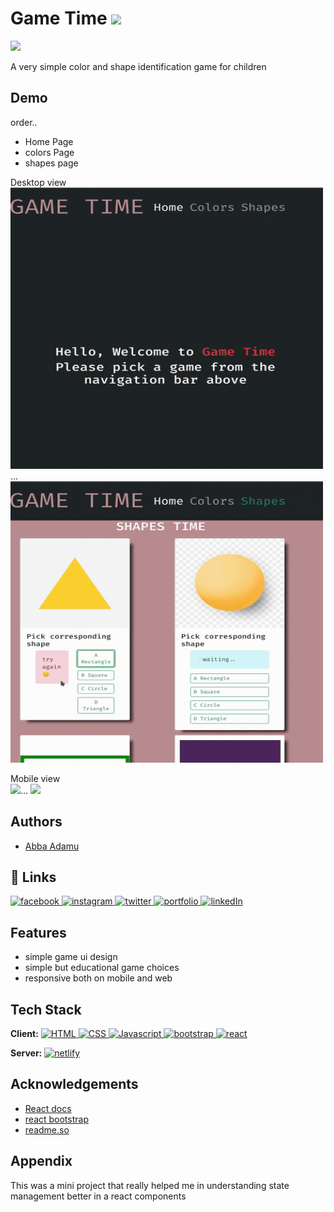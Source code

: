 # Game Time <img src="https://emojipedia-us.s3.dualstack.us-west-1.amazonaws.com/thumbs/120/google/313/joystick_1f579-fe0f.png" height="50">

<div>
<img src="https://cdn.dribbble.com/users/998555/screenshots/2534705/media/8023db0adf1b1bef94a155cdbd423140.gif" height="450" />

A very simple color and shape identification game for children

</div>

## Demo

order..

- Home Page
- colors Page
- shapes page

Desktop view\
<img src="https://github.com/AdamuAbba/demo-pics/blob/main/game-time/gametime%20desktop%201.gif" width="500" height="450"/>...
<img src="https://github.com/AdamuAbba/demo-pics/blob/main/game-time/gametime%20desktop%202.gif" width="500" height="450"/>

Mobile view\
<img src="https://github.com/AdamuAbba/demo-pics/blob/main/game-time/gametime%20mobile%201.gif" height="550"/>...
<img src="https://github.com/AdamuAbba/demo-pics/blob/main/game-time/gametime%20mobile%202.gif" height="550"/>

## Authors

- [Abba Adamu](https://github.com/AdamuAbba)

## 🔗 Links

<a href="https://www.facebook.com/izshytypes" target="_blank">
<img src="https://img.shields.io/badge/Facebook-1877F2?style=for-the-badge&logo=facebook&logoColor=white" alt="facebook" />
</a>
<a href="https://www.instagram.com/shytypes1028/" target="_blank">
<img src="https://img.shields.io/badge/Instagram-E4405F?style=for-the-badge&logo=instagram&logoColor=white" alt="instagram" />
</a>
<a href="https://twitter.com/shytypes1028">
<img alt="twitter" src="https://img.shields.io/badge/twitter-1DA1F2?style=for-the-badge&logo=twitter&logoColor=white" alt="twitter" />
</a>
<a href="https://abbaportfolio.netlify.app/"  target="_blank">
<img alt="portfolio" src="https://img.shields.io/badge/my_portfolio-000?style=for-the-badge&logo=ko-fi&logoColor=white" />
</a>
<a href="https://www.linkedin.com/in/abba-adamu-365a9b17a/">
<img alt="linkedIn" src="https://img.shields.io/badge/linkedin-0A66C2?style=for-the-badge&logo=linkedin&logoColor=white" />
</a>

## Features

- simple game ui design
- simple but educational game choices
- responsive both on mobile and web

## Tech Stack

**Client:** <a href="https://developer.mozilla.org/en-US/docs/Web/HTML" target="_blank">
<img alt="HTML" src="https://img.shields.io/badge/HTML5-E34F26?style=for-the-badge&logo=html5&logoColor=white" />
</a>
<a href="https://www.w3schools.com/css/">
<img alt="CSS" src="https://img.shields.io/badge/CSS3-1572B6?style=for-the-badge&logo=css3&logoColor=white" />
</a>
<a href="https://www.javascript.com/" target="_blank" >
<img alt="Javascript" src="https://img.shields.io/badge/JavaScript-323330?style=for-the-badge&logo=javascript&logoColor=F7DF1" />
</a>
<a href="https://react-bootstrap.github.io/" target="_blank">
<img alt="bootstrap" src="https://img.shields.io/badge/Bootstrap-563D7C?style=for-the-badge&logo=bootstrap&logoColor=white" />
</a>
<a href="https://reactjs.org/" target="_blank">
<img alt="react" src="https://img.shields.io/badge/React-20232A?style=for-the-badge&logo=react&logoColor=61DAFB"/>
</a>

**Server:**  <a href="https://www.netlify.com/" target="_blank">
<img alt="netlify" src="https://img.shields.io/badge/Netlify-00C7B7?style=for-the-badge&logo=netlify&logoColor=white"/>
</a>

## Acknowledgements

- [React docs](https://reactjs.org/)
- [react bootstrap](https://react-bootstrap.github.io/)
- [readme.so](https://readme.so/)

## Appendix

This was a mini project that really helped me in understanding state management better in a react components
